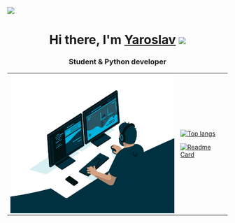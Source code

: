 ![](https://komarev.com/ghpvc/?username=BaksNprogrammer)
<h1 align="center">Hi there, I'm <a href="https://vk.com/click_on_the_glass" target="_blank">Yaroslav</a> 
<img src="https://github.com/blackcater/blackcater/raw/main/images/Hi.gif" height="32"/></h1>
<h3 align="center">Student & Python developer</h3>
<table>
  <tr>
    <td>
      <img align="left" alt="GIF" src="https://github.com/NuCleoids/NuCleoids/blob/main/code.gif?raw=true" width="408" height="318"/>
    </td>
    <td>
      
  [![Top langs](https://github-readme-stats.vercel.app/api/top-langs/?username=BaksNprogrammer&layout=compact&langs_count=6&theme=vue-dark)](https://github.com/anuraghazra/github-readme-stats)
      
  [![Readme Card](https://github-readme-stats.vercel.app/api/pin/?username=BaksNprogrammer&repo=github-readme-stats)](https://github.com/anuraghazra/github-readme-stats)
    </td>
  </tr>
</table>
